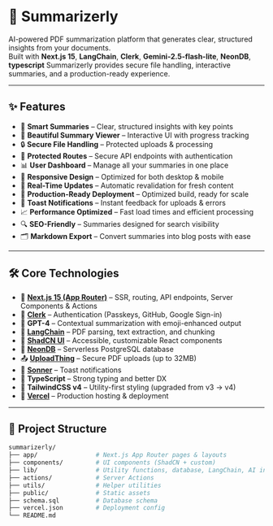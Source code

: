 # 📄 Summarizerly

AI-powered PDF summarization platform that generates clear, structured insights from your documents.  
Built with **Next.js 15**, **LangChain**, **Clerk**, **Gemini-2.5-flash-lite**, **NeonDB**, **typescript** Summarizerly provides secure file handling, interactive summaries, and a production-ready experience.

---

## ✨ Features

- 📝 **Smart Summaries** – Clear, structured insights with key points  
- 🎨 **Beautiful Summary Viewer** – Interactive UI with progress tracking  
- 🔒 **Secure File Handling** – Protected uploads & processing  
- 🔐 **Protected Routes** – Secure API endpoints with authentication  
- 📊 **User Dashboard** – Manage all your summaries in one place  
- 📱 **Responsive Design** – Optimized for both desktop & mobile  
- 🔄 **Real-Time Updates** – Automatic revalidation for fresh content  
- 🚀 **Production-Ready Deployment** – Optimized build, ready for scale  
- 🔔 **Toast Notifications** – Instant feedback for uploads & errors  
- 📈 **Performance Optimized** – Fast load times and efficient processing  
- 🔍 **SEO-Friendly** – Summaries designed for search visibility  
- 🗂️ **Markdown Export** – Convert summaries into blog posts with ease  

---

## 🛠️ Core Technologies

- 🚀 **[Next.js 15 (App Router)](https://nextjs.org/)** – SSR, routing, API endpoints, Server Components & Actions  
- 🔑 **[Clerk](https://clerk.com/)** – Authentication (Passkeys, GitHub, Google Sign-in)  
- 🤖 **GPT-4** – Contextual summarization with emoji-enhanced output  
- 🧠 **[LangChain](https://www.langchain.com/)** – PDF parsing, text extraction, and chunking  
- 🎨 **[ShadCN UI](https://ui.shadcn.com/)** – Accessible, customizable React components  
- 💾 **[NeonDB](https://neon.tech/)** – Serverless PostgreSQL database  
- 📤 **[UploadThing](https://uploadthing.com/)** – Secure PDF uploads (up to 32MB)  
- 🔔 **[Sonner](https://sonner.emilkowal.ski/)** – Toast notifications  
- 📜 **TypeScript** – Strong typing and better DX  
- 💅 **TailwindCSS v4** – Utility-first styling (upgraded from v3 → v4)  
- 🚀 **[Vercel](https://vercel.com/)** – Production hosting & deployment  

---

## 📂 Project Structure

```bash
summarizerly/
├── app/                # Next.js App Router pages & layouts
├── components/         # UI components (ShadCN + custom)
├── lib/                # Utility functions, database, LangChain, AI integrations
├── actions/            # Server Actions
├── utils/              # Helper utilities
├── public/             # Static assets
├── schema.sql          # Database schema
├── vercel.json         # Deployment config
└── README.md
